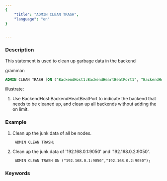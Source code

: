 ```yaml
---
{
    "title": "ADMIN CLEAN TRASH",
    "language": "en"
}


---
```


<!--
Licensed to the Apache Software Foundation (ASF) under one
or more contributor license agreements.  See the NOTICE file
distributed with this work for additional information
regarding copyright ownership.  The ASF licenses this file
to you under the Apache License, Version 2.0 (the
"License"); you may not use this file except in compliance
with the License.  You may obtain a copy of the License at

  http://www.apache.org/licenses/LICENSE-2.0

Unless required by applicable law or agreed to in writing,
software distributed under the License is distributed on an
"AS IS" BASIS, WITHOUT WARRANTIES OR CONDITIONS OF ANY
KIND, either express or implied.  See the License for the
specific language governing permissions and limitations
under the License.
-->

### Description

This statement is used to clean up garbage data in the backend

grammar:

```sql
ADMIN CLEAN TRASH [ON ("BackendHost1:BackendHeartBeatPort1", "BackendHost2:BackendHeartBeatPort2", ...)];
```

illustrate:

1. Use BackendHost:BackendHeartBeatPort to indicate the backend that needs to be cleaned up, and clean up all backends without adding the on limit.

### Example

1. Clean up the junk data of all be nodes.

        ADMIN CLEAN TRASH;

2. Clean up the junk data of '192.168.0.1:9050' and '192.168.0.2:9050'.

        ADMIN CLEAN TRASH ON ("192.168.0.1:9050","192.168.0.2:9050");

### Keywords